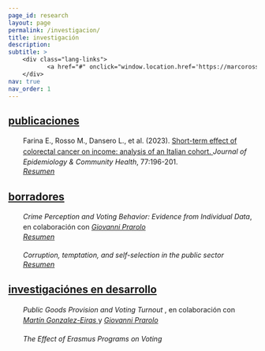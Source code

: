 ```yaml
---
page_id: research
layout: page
permalink: /investigacion/
title: investigación
description:
subtitle: >
    <div class="lang-links">
           <a href="#" onclick="window.location.href='https://marcorosso.com/research/'; return false;">research</a>&nbsp;|&nbsp;<a href="/it/ricerca/" hreflang="it">ricerca</a>
    </div>
nav: true
nav_order: 1
---
```


<!-- Publications -->
<!-- Section title toggle link with Font Awesome icons -->
<div class="projects">
  <a id="toggle-content-3" href="javascript:void(0);" onclick="toggleVisibility('content-3')">
    <h2 class="category"><i class="fa-solid fa-chevron-down fa-2xs"></i> publicaciones </h2>
  </a>
</div>

<!-- Publications section show by default -->
<div id="content-3" style="display: block;">

  <div style="margin: 0; padding: 0; position: relative;">
      <!-- First row: journal icon and project title -->
      <div style="display: inline-block; width: 25px; text-align: center; position: absolute; top: 0;">
          <i class="fa-solid fa-newspaper" style="color: var(--global-theme-color);"></i>
      </div>
      <div style="display: inline-block; padding-left: 30px; line-height: 16pt;">
          <span>Farina E., Rosso M., Dansero L., et al. (2023). <a href="https://doi.org/10.1136/jech-2022-220088"> Short-term effect of colorectal cancer on income: analysis of an Italian cohort. </a> <i> Journal of Epidemiology & Community Health</i>, 77:196-201.</span>
      </div>
      <!-- Second row: abstract -->
      <div style="margin-top: 0px; position: relative;">
          <!-- Abstract toggle link with Font Awesome icons -->
          <div style="display: inline-block; padding-left: 30px; font-size: 11pt;">
            <a href="javascript:void(0);" id="toggle-abstract-1" onclick="toggleAbstract('abstract-1')">
              <i class="fa-solid fa-chevron-right fa-2xs"></i> <i>Resumen</i>
            </a>
          </div>
          <div id="abstract-1" style="display:inline-block; display:none; padding-left: 30px; line-height: 12pt; font-size: 10pt;">
              <b>Introducción</b> La capacidad de regresar al trabajo después de un diagnóstico de cáncer es un aspecto clave de la supervivencia al cáncer y de la calidad de vida. Los estudios han reportado un riesgo significativo de pérdida de ingresos para los sobrevivientes de cáncer; sin embargo, existe evidencia limitada en el contexto italiano.
              <br>
              <b>Métodos</b> Se utilizó la base de datos del Panel de Historias Laborales Italianas (WHIP)-Salute para seleccionar una cohorte de casos incidentes de cáncer colorrectal (CRC) entre trabajadores del sector privado, basándose en los egresos hospitalarios. Se utilizó el emparejamiento por puntuación de propensión para encontrar un grupo control equilibrado para varios factores de confusión. Se emplearon regresiones de mínimos cuadrados ordinarios y logísticas para estimar el efecto del diagnóstico de CRC sobre los ingresos anuales y la probabilidad de pasar de un contrato a tiempo completo a uno a tiempo parcial, considerando 3 años después del diagnóstico.
              <br>
              <b>Resultados</b> En total, identificamos 925 casos incidentes de CRC desde 2006 hasta 2012. Nuestros resultados confirman una reducción estadísticamente significativa en los ingresos de los sobrevivientes en comparación con los controles. Esta reducción fue mayor en el primer año y luego tendió a disminuir, con una pérdida promedio de ingresos durante 3 años de alrededor de €12,000. Los análisis estratificados por sexo y posición confirmaron la tendencia general, aunque indicaron una fuerte modificación del efecto. En cuanto al cambio de empleo de tiempo completo a tiempo parcial, los resultados nunca fueron significativos.
              <br>
              <b>Conclusión</b> La pérdida de ingresos no parece estar relacionada con un aumento de los contratos a tiempo parcial, sino más bien con la reducida capacidad laboral de los sobrevivientes después de los tratamientos invasivos. Se necesita más investigación para analizar las complejas dinámicas detrás de esta asociación.
          </div>
      </div>
  </div>

</div>
<!-- end -->

<!-- Working Papers -->
<!-- Section title toggle link with Font Awesome icons -->
<div class="projects">
  <a id="toggle-content-2" href="javascript:void(0);" onclick="toggleVisibility('content-2')">
    <h2 class="category"><i class="fa-solid fa-chevron-down fa-2xs"></i> borradores </h2>
  </a>
</div>

<!-- Working Papers section show by default -->
<div id="content-2" style="display: block;">

  <div style="margin: 0; padding: 0; position: relative;">
      <!-- First row: open book icon and project title -->
      <div style="display: inline-block; width: 25px; text-align: center; position: absolute; top: 0;">
          <i class="fa-solid fa-book-open" style="color: var(--global-theme-color);"></i>
      </div>
      <div style="display: inline-block; padding-left: 30px; line-height: 16pt;">
          <span><i>Crime Perception and Voting Behavior: Evidence from Individual Data</i>, en colaboración con <a href="https://sites.google.com/site/giovanniprarolo/"><i> Giovanni Prarolo </i></a></span>
      </div>
      <!-- Second row: abstract -->
      <div style="margin-top: 0px; position: relative;">
          <!-- Abstract toggle link with Font Awesome icons -->
          <div style="display: inline-block; padding-left: 30px; font-size: 11pt;">
            <a href="javascript:void(0);" id="toggle-abstract-2" onclick="toggleAbstract('abstract-2')">
              <i class="fa-solid fa-chevron-right fa-2xs"></i> <i>Resumen</i>
            </a>
          </div>
          <div id="abstract-2" style="display:inline-block; display:none; padding-left: 30px; line-height: 12pt; font-size: 10pt;">
              Este estudio examina el impacto de la saliencia del crimen en el comportamiento electoral individual, utilizando noticias relacionadas con crímenes geolocalizados como un indicador de la preocupación pública por el crimen en el período previo a las elecciones. Basado en una encuesta retrospectiva de 5000 individuos geolocalizados a través de cinco elecciones—dos nacionales y tres administrativas—el análisis se enfoca principalmente en las encuestas nacionales, donde la ausencia de factores locales de confusión mejora la validez externa. Los resultados son mixtos en general, mostrando que no hay un efecto significativo en el comportamiento electoral cuando los crímenes son cometidos por italianos. Sin embargo, los crímenes atribuidos a inmigrantes generan una respuesta electoral sustancial. Los votantes tienden a retirar su apoyo al Movimiento Cinco Estrellas (M5S), conocido por su postura ambigua sobre la inmigración, y en su lugar se alinean con partidos de derecha, particularmente la coalición de centro-derecha, que enfatiza la ley y el orden. La respuesta a los crímenes relacionados con inmigrantes también varía según las características demográficas: los votantes altamente calificados y educados son más propensos a abandonar el M5S, mientras que los votantes de menor cualificación y menos educados tienden a desertar hacia la ultraderecha de la Lega. En las elecciones administrativas, el efecto de la saliencia del crimen diverge. Los crímenes cometidos por italianos resultan en el castigo de los incumbentes, mientras que los crímenes relacionados con inmigrantes conducen a un aumento de la abstención electoral, lo que posiblemente refleja los costos sociales asociados con el cambio de partido entre los votantes de izquierda. Estos hallazgos ofrecen nuevos conocimientos sobre la relación entre la saliencia del crimen, especialmente en relación con la inmigración, y el comportamiento electoral individual.
            <br>
            <div class="b">
              <b>Palabras clave:</b> crimen, elecciones, partidos políticos, periódicos, comportamiento electoral individual, clasificación basada en diccionario
            </div>
          </div>
      </div>
  </div>

<br>

  <div style="margin: 0; padding: 0; position: relative;">
      <!-- First row: open book icon and project title -->
      <div style="display: inline-block; width: 25px; text-align: center; position: absolute; top: 0;">
          <i class="fa-solid fa-book-open" style="color: var(--global-theme-color);"></i>
      </div>
      <div style="display: inline-block; padding-left: 30px; line-height: 16pt;">
          <span><i> Corruption, temptation, and self-selection in the public sector </i></span>
      </div>
      <!-- Second row: abstract -->
      <div style="margin-top: 0px; position: relative;">
          <!-- Abstract toggle link with Font Awesome icons -->
          <div style="display: inline-block; padding-left: 30px; font-size: 11pt;">
            <a href="javascript:void(0);" id="toggle-abstract-3" onclick="toggleAbstract('abstract-3')">
              <i class="fa-solid fa-chevron-right fa-2xs"></i> <i>Resumen</i>
            </a>
          </div>
          <div id="abstract-3" style="display:inline-block; display:none; padding-left: 30px; line-height: 12pt; font-size: 10pt;">
              Este artículo presenta un modelo teórico que examina el impacto de las oportunidades de corrupción en el proceso de auto-selección de individuos en el sector público. El estudio explora cómo la tentación de involucrarse en corrupción influye en las decisiones de carrera de los individuos. El principal hallazgo de la investigación revela un efecto dual de las oportunidades de corrupción en el sector público. Por un lado, tales oportunidades atraen a individuos con menor ambición y motivación, quienes son más propensos a involucrarse en comportamientos poco éticos. Por otro lado, cuando la tentación de participar en la corrupción se vuelve significativa, los individuos altamente motivados pueden verse desalentados a seguir una carrera en el sector público debido a problemas de autocontrol, lo que los lleva a optar por el empleo en el sector privado en su lugar. Este hallazgo destaca la importancia de considerar el impacto de la corrupción y los problemas de autocontrol en la calidad y composición de la fuerza laboral del sector público, lo que puede tener implicaciones más amplias para los resultados económicos.
              <br>
              <div class="b">
                <b>Palabras clave:</b> Auto-selección, corrupción, tentación, autocontrol
              </div>
          </div>
        </div>
      </div>
  
</div>
<!-- end -->

<!-- Work in Progress -->
<!-- Section title toggle link with Font Awesome icons -->
<div class="projects">
  <a id="toggle-content-1" href="javascript:void(0);" onclick="toggleVisibility('content-1')">
    <h2 class="category"><i class="fa-solid fa-chevron-down fa-2xs"></i> investigaciónes en desarrollo </h2>
  </a>
</div>

<!-- Working Papers section show by default -->
<div id="content-1" style="display: block;">

  <div style="margin: 0; padding: 0; position: relative;">
      <!-- First row: bookmark icon and project title -->
      <div style="display: inline-block; width: 25px; text-align: center; position: absolute; top: 0;">
          <i class="fa-solid fa-bookmark" style="color: var(--global-theme-color);"></i>
      </div>
      <div style="display: inline-block; padding-left: 30px; line-height: 16pt;">
          <span><i> Public Goods Provision and Voting Turnout </i>, en colaboración con <a href="https://sites.google.com/view/mgeiras/inicio"><i> Martín Gonzalez-Eiras </i></a> y <a href="https://sites.google.com/site/giovanniprarolo/"><i> Giovanni Prarolo </i></a></span>
      </div>
  </div>

  <br>

  <div style="margin: 0; padding: 0; position: relative;">
      <!-- First row: bookmark icon and project title -->
      <div style="display: inline-block; width: 25px; text-align: center; position: absolute; top: 0;">
          <i class="fa-solid fa-bookmark" style="color: var(--global-theme-color);"></i>
      </div>
      <div style="display: inline-block; padding-left: 30px; line-height: 16pt;">
          <span><i> The Effect of Erasmus Programs on Voting </i></span>
      </div>
  </div>

</div>
<!-- end -->

<!-- Inline script -->
<script>
  // Toggle the visibility of the abstract and switch the icon
  function toggleAbstract(id) {
    var abstract = document.getElementById(id);
    var toggleButton = document.getElementById('toggle-' + id).querySelector('i');

    if (abstract.style.display === "none" || abstract.style.display === "") {
      abstract.style.display = "block";
      toggleButton.className = "fa-solid fa-chevron-down fa-2xs"; // Change to down icon
    } else {
      abstract.style.display = "none";
      toggleButton.className = "fa-solid fa-chevron-right fa-2xs"; // Change to right icon
    }
  }
  // Toggle the visibility of the sections
  function toggleVisibility(id) {
    var content = document.getElementById(id);
    var toggleButton = document.getElementById('toggle-' + id).querySelector('i');
    
    if (content.style.display === "none") {
      content.style.display = "block";
      toggleButton.className = "fa-solid fa-chevron-down fa-2xs"; // Change to down icon
    } else {
      content.style.display = "none";
      toggleButton.className = "fa-solid fa-chevron-right fa-2xs"; // Change to right icon
    }
  }
</script>

<style>
  div.b {
    margin-top: 5px;
  }
</style>
